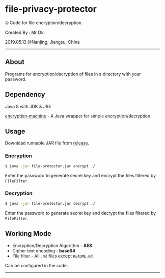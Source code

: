 # file-privacy-protector
🤐 Code for file encryption/decryption.

Created By : Mr Dk.

2019.05.13 @Nanjing, Jiangsu, China

---

## About

Programs for encryption/decryption of files in a directory with your password.

## Dependency

Java 8 with JDK & JRE

[encryption-machine](https://github.com/mrdrivingduck/encryption-machine) - A Java wrapper for simple encryption/decryption.

## Usage

Download runnable JAR file from [release](https://github.com/mrdrivingduck/file-privacy-protector/releases).

### Encryption

```bash
$ java -jar file-protector.jar encrypt ./
```

Enter the password to generate secret key and encrypt the files filtered by `FileFilter`.

### Decryption

```bash
$ java -jar file-protector.jar decrypt ./
```

Enter the password to generate secret key and decrypt the files filtered by `FileFilter`.

## Working Mode

* Encryption/Decryption Algorithm - __AES__
* Cipher text encoding - __base64__
* File filter - All `.md` files except `README.md`

Can be configured in the code.

---

